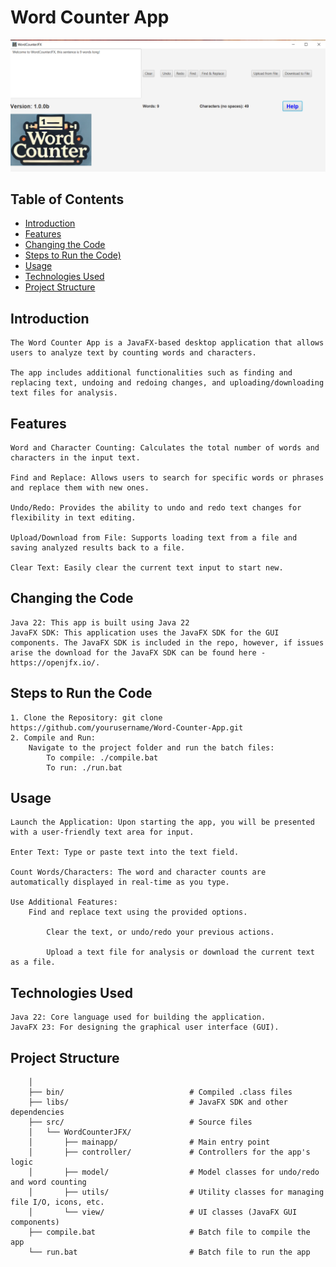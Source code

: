 # Word Counter App

![Word-Counter-App-JFX](AppImage.png)

 ## Table of Contents
 
 - [Introduction](#introduction)
 - [Features](#features)
 - [Changing the Code](#changing-the-code)
 - [Steps to Run the Code)](#steps-to-run-the-code)
 - [Usage](#usage)
 - [Technologies Used](#technologies-used)
 - [Project Structure](#project-structure)

## Introduction

	The Word Counter App is a JavaFX-based desktop application that allows users to analyze text by counting words and characters.
 
	The app includes additional functionalities such as finding and replacing text, undoing and redoing changes, and uploading/downloading text files for analysis.
	
## Features
	
	Word and Character Counting: Calculates the total number of words and characters in the input text.
	
 	Find and Replace: Allows users to search for specific words or phrases and replace them with new ones.
	
 	Undo/Redo: Provides the ability to undo and redo text changes for flexibility in text editing.
	
 	Upload/Download from File: Supports loading text from a file and saving analyzed results back to a file.
	
 	Clear Text: Easily clear the current text input to start new.
	
## Changing the Code
	
	Java 22: This app is built using Java 22
	JavaFX SDK: This application uses the JavaFX SDK for the GUI components. The JavaFX SDK is included in the repo, however, if issues arise the download for the JavaFX SDK can be found here - https://openjfx.io/.
	
## Steps to Run the Code
        
	1. Clone the Repository: git clone https://github.com/yourusername/Word-Counter-App.git
	2. Compile and Run:
		Navigate to the project folder and run the batch files:
			To compile: ./compile.bat
			To run: ./run.bat
	
## Usage
	
	Launch the Application: Upon starting the app, you will be presented with a user-friendly text area for input.
	        
	Enter Text: Type or paste text into the text field.
	        
	Count Words/Characters: The word and character counts are automatically displayed in real-time as you type.
	        
	Use Additional Features:
		Find and replace text using the provided options.
		        
        	Clear the text, or undo/redo your previous actions.
		        
        	Upload a text file for analysis or download the current text as a file.

## Technologies Used
	
	Java 22: Core language used for building the application.
	JavaFX 23: For designing the graphical user interface (GUI).
	
## Project Structure

        │
        ├── bin/                            # Compiled .class files
        ├── libs/                           # JavaFX SDK and other dependencies
        ├── src/                            # Source files
        │   └── WordCounterJFX/             
        │       ├── mainapp/                # Main entry point
        │       ├── controller/             # Controllers for the app's logic
        │       ├── model/                  # Model classes for undo/redo and word counting
        │       ├── utils/                  # Utility classes for managing file I/O, icons, etc.
        │       └── view/                   # UI classes (JavaFX GUI components)
        ├── compile.bat                     # Batch file to compile the app
        └── run.bat                         # Batch file to run the app
